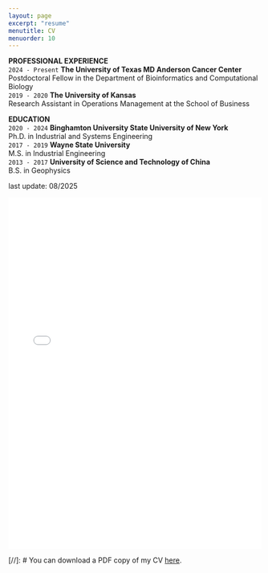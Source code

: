 ```yaml
---
layout: page
excerpt: "resume"
menutitle: CV
menuorder: 10
---
```


__PROFESSIONAL EXPERIENCE__ \
`2024 - Present`
__The University of Texas MD Anderson Cancer Center__ \
Postdoctoral Fellow in the Department of Bioinformatics and Computational Biology \
`2019 - 2020`
__The University of Kansas__ \
Research Assistant in Operations Management at the School of Business

__EDUCATION__ \
`2020 - 2024`
__Binghamton University State University of New York__ \
Ph.D. in Industrial and Systems Engineering  
`2017 - 2019`
__Wayne State University__ \
M.S. in Industrial Engineering \
`2013 - 2017`
__University of Science and Technology of China__ \
B.S. in Geophysics

last update: 08/2025
<iframe src="/files/CV_Yu_Ding.pdf" width="100%" height="700" frameborder="no" border="0" marginwidth="0" marginheight="0"></iframe>

[//]: # You can download a PDF copy of my CV [here](/files/CV_Yu_Ding.pdf).


